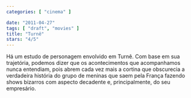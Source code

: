 ```yaml
---
categories: [ "cinema" ]

date: "2011-04-27"
tags: [ "draft", "movies" ]
title: "Turnê"
stars: "4/5"
---
```

Há um estudo de personagem envolvido em Turnê. Com base em sua trajetória, podemos dizer que os acontecimentos que acompanhamos nunca entendiam, pois abrem cada vez mais a cortina que obscurecia a verdadeira história do grupo de meninas que saem pela França fazendo shows bizarros com aspecto decadente e, principalmente, do seu empresário.
